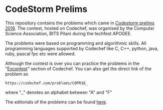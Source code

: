 # CodeStorm Prelims

This repository contains the problems which came in [Codestorm prelims 2016](https://www.codechef.com/COPR2016). The contest, hosted on Codechef, was organised by the Computer Science Association, BITS Pilani during the techfest APOGEE.

The problems were based on programming and algorithmic skills. All programming languages supported by Codechef like C, C++, python, java, ruby, pascal fpc etc were allowed.

Although the contest is over you can practice the problems in the "[Excontest](https://www.codechef.com/problems/extcontest/)" section of Codechef. You can also get the direct link of the problem as

	https://codechef.com/problems/COPR16_

where "_" denotes an alphabet between "A" and "F"

The editorials of the problems can be found [here](https://discuss.codechef.com/tags/copr16/).


[111]: 
[222]: 

